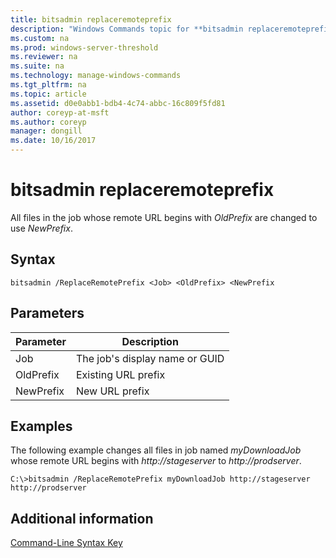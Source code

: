 ```yaml
---
title: bitsadmin replaceremoteprefix
description: "Windows Commands topic for **bitsadmin replaceremoteprefix** - All files in the job whose remote URL begins with *OldPrefix* are changed to use *NewPrefix*."
ms.custom: na
ms.prod: windows-server-threshold
ms.reviewer: na
ms.suite: na
ms.technology: manage-windows-commands
ms.tgt_pltfrm: na
ms.topic: article
ms.assetid: d0e0abb1-bdb4-4c74-abbc-16c809f5fd81
author: coreyp-at-msft
ms.author: coreyp
manager: dongill
ms.date: 10/16/2017
---
```


# bitsadmin replaceremoteprefix



All files in the job whose remote URL begins with *OldPrefix* are changed to use *NewPrefix*.

## Syntax

```
bitsadmin /ReplaceRemotePrefix <Job> <OldPrefix> <NewPrefix
```

## Parameters

|Parameter|Description|
|---------|-----------|
|Job|The job's display name or GUID|
|OldPrefix|Existing URL prefix|
|NewPrefix|New URL prefix|

## Examples

The following example changes all files in job named *myDownloadJob* whose remote URL begins with *http://stageserver* to *http://prodserver*.
```
C:\>bitsadmin /ReplaceRemotePrefix myDownloadJob http://stageserver http://prodserver
```

## Additional information

[Command-Line Syntax Key](command-line-syntax-key.md)